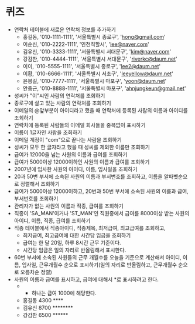 # 퀴즈
- 연락처 테이블에 새로운 연락처 정보를 추가하기
  + 홍길동, '010-1111-1111', '서울특별시 종로구', 'hong@gmail.com'
  + 이순신, '010-2222-1111', '인천직할시', 'lee@naver.com'
  + 김유신, '010-3333-1111', '서울특별시 서대문구', 'kim@naver.com'
  + 강감찬, '010-4444-1111', '서울특별시 서대문구', 'riverkc@daum.net'
  + 이이, '010-5555-1111', '서울특별시 종로구', 'lee2@daum.net'
  + 이황, '010-6666-1111', '서울특별시 서초구', 'leeyellow@daum.net'
  + 윤봉길, '010-7777-1111', '서울특별시 마포구', 'yoon@daum.net'
  + 안중근, '010-8888-1111', '서울특별시 마포구', 'ahnjungkeun@gmail.net'
- 성씨가 "이"씨인 사람의 연락처를 조회하기
- 종로구에 살고 있는 사람의 연락처를 조회하기
- 이메일의 @앞부분이 아이디라고 했을 때 연락처에 등록된 사람의 이름과 아이디를 조회하기
- 연락처에 등록된 사람들의 이메일 회사들을 중복없이 표시하기
- 이름이 1글자인 사람을 조회하기
- 이메일 계정이 "com"으로 끝나는 사람을 조회하기
- 성씨가 모두 한 글자라고 했을 때 성씨를 제외한 이름만 조회하기
- 급여가 12000을 넘는 사원의 이름과 급여를 조회하기
- 급여가 5000이상 12000이하인 사원의 이름과 급여를 조회하기
- 2007년에 입사한 사원의 아이디, 이름, 입사일을 조회하기
- 20과 50번 부서에 소속된 사원의 이름과 부서번호를 조회하고, 이름을 알파벳순으로 정렬해서 조회하기
- 급여가 5000이상 12000이하고, 20번과 50번 부서에 소속된 사원의 이름과 급여, 부서번호를 조회하기
- 관리자가 없는 사원의 이름과 직종, 급여를 조회하기
- 직종이 'SA_MAN'이거나 'ST_MAN'인 직원중에서 급여를 8000이상 받는 사원의 아이디, 이름, 직종, 급여를 조회하기
- 직종 테이블에서 직종아이디, 직종제목, 최저급여, 최고급여를 조회하고,
  + 최저급여, 최고급여에 대한 시간당 임금을 조회하기
  + 급여는 한 달 20일, 하루 8시간 근무 기준이다.
  + 시간당 임금은 일의 자리로 반올림해서 표시한다.
- 60번 부서에 소속된 사원들의 근무 개월수를 오늘을 기준으로 계산해서 아이디, 이름, 입사일, 근무개월수 순으로 표시하기(일의 자리로 반올림하고, 근무개월수 순으로 오름차순 정렬)
- 사원의 이름과 급여를 표시하고, 급여에 대해서 *로 표시하려고 한다. 
  + * 하나는 급여 1000에 해당한다.
  + 홍길동  4300  ****
  + 김유신  8700  ********
  + 강감찬  6500  ******


